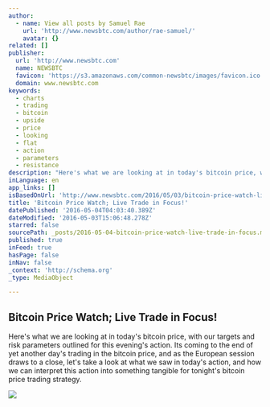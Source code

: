 ```yaml
---
author:
  - name: View all posts by Samuel Rae
    url: 'http://www.newsbtc.com/author/rae-samuel/'
    avatar: {}
related: []
publisher:
  url: 'http://www.newsbtc.com'
  name: NEWSBTC
  favicon: 'https://s3.amazonaws.com/common-newsbtc/images/favicon.ico'
  domain: www.newsbtc.com
keywords:
  - charts
  - trading
  - bitcoin
  - upside
  - price
  - looking
  - flat
  - action
  - parameters
  - resistance
description: "Here's what we are looking at in today's bitcoin price, with our targets and risk parameters outlined for this evening's action. Its coming to the end of yet another day's trading in the bitcoin price, and as the European session draws to a close, let's take a look at what we saw in today's action, and how we can interpret this action into something tangible for tonight's bitcoin price trading strategy."
inLanguage: en
app_links: []
isBasedOnUrl: 'http://www.newsbtc.com/2016/05/03/bitcoin-price-watch-live-trade-focus/'
title: 'Bitcoin Price Watch; Live Trade in Focus!'
datePublished: '2016-05-04T04:03:40.389Z'
dateModified: '2016-05-03T15:06:48.278Z'
starred: false
sourcePath: _posts/2016-05-04-bitcoin-price-watch-live-trade-in-focus.md
published: true
inFeed: true
hasPage: false
inNav: false
_context: 'http://schema.org'
_type: MediaObject

---
```

<article style=""><h1>Bitcoin Price Watch; Live Trade in Focus!</h1><p>Here's what we are looking at in today's bitcoin price, with our targets and risk parameters outlined for this evening's action. Its coming to the end of yet another day's trading in the bitcoin price, and as the European session draws to a close, let's take a look at what we saw in today's action, and how we can interpret this action into something tangible for tonight's bitcoin price trading strategy.</p><img src="http://s3.amazonaws.com/main-newsbtc-images/2016/05/03153636/Screen-Shot-2016-05-03-at-16.33.16.png" /></article>